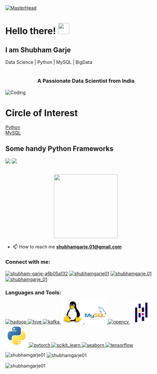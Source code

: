  [![MasterHead](https://miro.medium.com/max/1400/0*6_oOYup83NqVNSuq)](https://rishavchanda.io)
 # Hello there! <img src="https://github.com/TheDudeThatCode/TheDudeThatCode/blob/master/Assets/Hi.gif" Height = "35px " width="35px"> 
 ## I am Shubham Garje 
 Data Science | Python | MySQL | BigData</br></br>
 <h3 align="center">A Passionate Data Scientist from India</h3>
<img align="center" alt="Coding" src="Happy_Coding.gif" Height = "300px" width="300px">
 
# **Circle of Interest**

[Python](https://www.python.org/)<br>
[MySQL](https://www.w3schools.in/mysql/intro)<br>


## Some handy Python Frameworks 
[![](https://img.shields.io/badge/Framework-Jupyter-blue?labelColor=black)](https://jupyter.org/)
[![](https://img.shields.io/badge/Framework-Spyder-blue?labelColor=black)](https://www.spyder-ide.org/)
<br><br>
<p align='center'>
    <img src="https://media.giphy.com/media/2vnId4IaAjIGZd2EWC/giphy.gif" width="200" height="200">
</p>


- 📫 How to reach me **shubhamgarje.01@gmail.com**

<h3 align="left">Connect with me:</h3>
<p align="left">
<a href="https://linkedin.com/in/shubham-garje-a6b05a132" target="blank"><img align="center" src="https://raw.githubusercontent.com/rahuldkjain/github-profile-readme-generator/master/src/images/icons/Social/linked-in-alt.svg" alt="shubham-garje-a6b05a132" height="60" width="70" /></a>
<a href="https://kaggle.com/shubhamgarje01" target="blank"><img align="center" src="https://raw.githubusercontent.com/rahuldkjain/github-profile-readme-generator/master/src/images/icons/Social/kaggle.svg" alt="shubhamgarje01" height="60" width="70" /></a>
<a href="https://instagram.com/shubhamgarje.01" target="blank"><img align="center" src="https://raw.githubusercontent.com/rahuldkjain/github-profile-readme-generator/master/src/images/icons/Social/instagram.svg" alt="shubhamgarje.01" height="60" width="70" /></a>
<a href="https://www.hackerrank.com/shubhamgarje_01" target="blank"><img align="center" src="https://raw.githubusercontent.com/rahuldkjain/github-profile-readme-generator/master/src/images/icons/Social/hackerrank.svg" alt="shubhamgarje_01" height="" width="70" /></a>
</p>

<h3 align="left">Languages and Tools:</h3>
<p align="left"> <a href="https://hadoop.apache.org/" target="_blank" rel="noreferrer"> <img src="https://www.vectorlogo.zone/logos/apache_hadoop/apache_hadoop-icon.svg" alt="hadoop" width="70" height="70"/> </a> <a href="https://hive.apache.org/" target="_blank" rel="noreferrer"> <img src="https://www.vectorlogo.zone/logos/apache_hive/apache_hive-icon.svg" alt="hive" width="70" height="70"/> </a> <a href="https://kafka.apache.org/" target="_blank" rel="noreferrer"> <img src="https://www.vectorlogo.zone/logos/apache_kafka/apache_kafka-icon.svg" alt="kafka" width="70" height="70"/> </a> <a href="https://www.linux.org/" target="_blank" rel="noreferrer"> <img src="https://raw.githubusercontent.com/devicons/devicon/master/icons/linux/linux-original.svg" alt="linux" width="70" height="70"/> </a> <a href="https://www.mysql.com/" target="_blank" rel="noreferrer"> <img src="https://raw.githubusercontent.com/devicons/devicon/master/icons/mysql/mysql-original-wordmark.svg" alt="mysql" width="70" height="70"/> </a> <a href="https://opencv.org/" target="_blank" rel="noreferrer"> <img src="https://www.vectorlogo.zone/logos/opencv/opencv-icon.svg" alt="opencv" width="70" height="70"/> </a> <a href="https://pandas.pydata.org/" target="_blank" rel="noreferrer"> <img src="https://raw.githubusercontent.com/devicons/devicon/2ae2a900d2f041da66e950e4d48052658d850630/icons/pandas/pandas-original.svg" alt="pandas" width="70" height="70"/> </a> <a href="https://www.python.org" target="_blank" rel="noreferrer"> <img src="https://raw.githubusercontent.com/devicons/devicon/master/icons/python/python-original.svg" alt="python" width="70" height="70"/> </a> <a href="https://pytorch.org/" target="_blank" rel="noreferrer"> <img src="https://www.vectorlogo.zone/logos/pytorch/pytorch-icon.svg" alt="pytorch" width="70" height="70"/> </a> <a href="https://scikit-learn.org/" target="_blank" rel="noreferrer"> <img src="https://upload.wikimedia.org/wikipedia/commons/0/05/Scikit_learn_logo_small.svg" alt="scikit_learn" width="70" height="70"/> </a> <a href="https://seaborn.pydata.org/" target="_blank" rel="noreferrer"> <img src="https://seaborn.pydata.org/_images/logo-mark-lightbg.svg" alt="seaborn" width="70" height="70"/> </a> <a href="https://www.tensorflow.org" target="_blank" rel="noreferrer"> <img src="https://www.vectorlogo.zone/logos/tensorflow/tensorflow-icon.svg" alt="tensorflow" width="70" height="70"/> </a> </p>



<p><img align="left" src="https://github-readme-stats.vercel.app/api/top-langs?username=shubhamgarje01&show_icons=true&locale=en&layout=compact" alt="shubhamgarje01" /></p>

<p>&nbsp;<img align="center" src="https://github-readme-stats.vercel.app/api?username=shubhamgarje01&show_icons=true&locale=en" alt="shubhamgarje01" /></p>

<p><img align="center" src="https://github-readme-streak-stats.herokuapp.com/?user=shubhamgarje01&" alt="shubhamgarje01" /></p>
